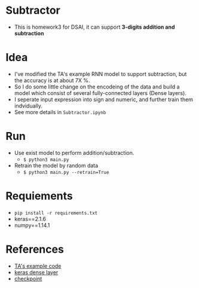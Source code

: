# Subtractor
  * This is homework3 for DSAI, it can support **3-digits addition and subtraction**
# Idea
  * I've modified the TA's example RNN model to support subtraction, but the accuracy is at about 7X %. 
  * So I do some little change on the encodeing of the data and build a model which consist of several fully-connected layers (Dense layers).
  * I seperate input expression into sign and numeric, and further train them indvidually.
  * See more details in `Subtractor.ipynb`
  
# Run
  * Use exist model to perform addition/subtraction. 
    - `$ python3 main.py`
  * Retrain the model by random data
    - `$ python3 main.py --retrain=True`

# Requiements
  * `pip install -r requirements.txt`
  * keras==2.1.6
  * numpy==1.14.1

# References
  * [TA's example code](https://github.com/IKMLab/Adder-practice)
  * [keras dense layer](https://keras.io/getting-started/sequential-model-guide/)
  * [checkpoint](https://machinelearningmastery.com/check-point-deep-learning-models-keras/)
  
  
